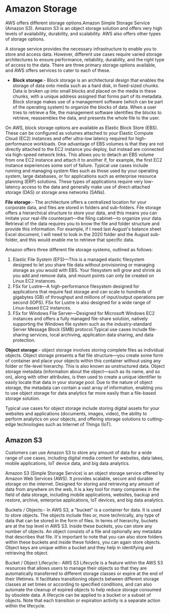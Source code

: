 # Amazon Storage

AWS offers different storage options.Amazon Simple Storage Service (Amazon S3). Amazon S3 is an object storage solution and offers very high levels of availability, durability, and scalability. AWS also offers other types of storage options.

A storage service provides the necessary infrastructure to enable you to store and access data. However, different use cases require varied storage architectures to ensure
performance, reliability, durability, and the right type of access to the data. There are three primary storage options available, and AWS offers services to cater to each of these.

- **Block storage**:- Block storage is an architectural design that enables the storage of data onto media such as a hard disk, in fixed-sized chunks. Data is broken up into small blocks and placed on the media in these chunks, with a unique address assigned that forms part of its metadata.
Block storage makes use of a management software (which can be part of the operating system) to organize the blocks of data. When a user tries to retrieve a file, the management software identifies the blocks to retrieve, reassembles the data, and presents the whole file to the user.

On AWS, block storage options are available as Elastic Block Store (EBS). These can be configured as volumes attached to your Elastic Compute Cloud (EC2) instances and offer ultra-low latency required for high-performance workloads. One advantage of EBS volumes is that they are not directly attached to the EC2 instance you deploy, but instead are connected via high-speed network links. This allows you to detach an EBS volume from one EC2 instance and attach it to another if, for example, the first EC2 instance experiences some sort of failure.
Typical use cases include running and managing system files such as those used by your operating system, large databases, or for applications such as enterprise resource
planning (ERP) solutions. These types of applications require very low-latency access to the data and generally make use of direct-attached storage (DAS) or storage area
networks (SANs).

**File storage**:- The architecture offers a centralized location for your corporate data, and files are stored in folders and sub-folders. File storage offers a hierarchical structure to store your data, and this means you can imitate your real-life counterpart—the filing cabinet—to organize your data.
Retrieval of the data requires you to know the file and folder structure and provide this information. For example, if I need last August's balance sheet Excel document, I will need to look in the 2020 folder and the August sub-folder, and this would enable me to retrieve that specific data.

Amazon offers three different file storage systems, outlined as follows:

1. Elastic File System (EFS)—This is a managed elastic filesystem designed to let you share file data without provisioning or managing storage as you would with EBS.
Your filesystem will grow and shrink as you add and remove data, and mount points can only be created on Linux EC2 instances.
2. FSx for Lustre—A high-performance filesystem designed for applications that require fast storage and can scale to hundreds of gigabytes (GB) of throughput
and millions of input/output operations per second (IOPS). FSx for Lustre is also designed for a wide range of Linux-based EC2 instances.
3. FSx for Windows File Server—Designed for Microsoft Windows EC2 instances and offers a fully managed file-share solution, natively supporting the Windows
file system such as the industry-standard Server Message Block (SMB) protocol.Typical use cases include file-sharing services, local archiving, application data sharing, and data protection.

**Object storage**:- object storage involves storing complete files as individual objects. Object storage presents a flat file structure—you create some form of container and place your objects within this container without using any folder or file-level hierarchy. This is also known as unstructured data. Object storage metadata (information about the object—such as its name, and so on), along with other attributes, is then used to create a unique identifier to easily locate that data in your storage pool. Due to the nature of object storage, the metadata can contain a vast array of information, enabling you to use object storage for data analytics far more easily than a file-based storage solution.

Typical use cases for object storage include storing digital assets for your websites and applications (documents, images, video), the ability to perform analytics on your
objects, and offering storage solutions to cutting-edge technologies such as Internet of Things (IoT).

## Amazon S3

Customers can use Amazon S3 to store any amount of data for a wide range of use cases, including digital media content for websites, data lakes, mobile applications, IoT device data, and big data analytics.

Amazon S3 (Simple Storage Service) is an object storage service offered by Amazon Web Services (AWS). It provides scalable, secure and durable storage on the internet. Designed for storing and retrieving any amount of data from anywhere on the web, it is a key tool for many companies in the field of data storage, including mobile applications, websites, backup and restore, archive, enterprise applications, IoT devices, and big data analytics.

Buckets / Objects:- In AWS S3, a "bucket" is a container for data. It is used to store objects. The objects include files or, more technically, any type of data that can be stored in the form of files. In terms of hierarchy, buckets are at the top level in AWS S3. Inside these buckets, you can store any number of objects. An object consists of a file and optionally any metadata that describes that file. It's important to note that you can also store folders within these buckets and inside these folders, you can again store objects. Object keys are unique within a bucket and they help in identifying and retrieving the object.

Bucket / Object Lifecycle:- AWS S3 Lifecycle is a feature within the AWS S3 resources that allows users to manage their objects so that they are automatically transferred to different storage classes or expire at the end of their lifetimes. It facilitates transitioning objects between different storage classes at set times or according to specified conditions, and can also automate the cleanup of expired objects to help reduce storage consumed by obsolete data. A lifecycle can be applied to a bucket or a subset of objects. Note that each transition or expiration activity is a separate action within the lifecycle.

